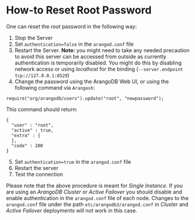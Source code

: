 # How-to Reset Root Password

One can reset the _root_ password in the following way:

1) Stop the Server
2) Set `authentication=false` in the `arangod.conf` file
3) Restart the Server. **Note:** you might need to take any needed precaution to avoid this server can be accessed from outside as currently authentication is temporarily disabled. You might do this by disabling network access or using _localhost_ for the binding (`--server.endpoint tcp://127.0.0.1:8529`)
4) Change the password using the ArangoDB Web UI, or using the following command via `Arangosh`:

```
require("org/arangodb/users").update("root", "newpassword");
```

This command should return:

```
{
  "user" : "root",
  "active" : true,
  "extra" : {
  },
  "code" : 200
}
```

5) Set `authentication=true` in the `arangod.conf` file
6) Restart the server
7) Test the connection 

Please note that the above procedure is meant for _Single Instance_. If you are using an _ArangoDB Cluster_ or _Active Failover_ you should disable and enable authentication in the `arangod.conf` file of each node. Changes to the `arangod.conf` file under the path `etc/arangodb3/arangod.conf` in _Cluster_ and _Active Failover_ deployments will not work in this case.
